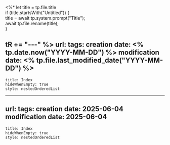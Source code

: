 <%* 
  let title = tp.file.title  
  if (title.startsWith("Untitled")) {  
title = await tp.system.prompt("Title");  
await tp.file.rename(title);  
  }

  
  tR += "---"
%>
url:
tags:
creation date: <% tp.date.now("YYYY-MM-DD") %>
modification date: <% tp.file.last_modified_date("YYYY-MM-DD") %>
---
```table-of-contents
title: Index
hideWhenEmpty: true
style: nestedOrderedList
```


---
url:
tags:
creation date: 2025-06-04
modification date: 2025-06-04
---
```table-of-contents
title: Index
hideWhenEmpty: true
style: nestedOrderedList
```


